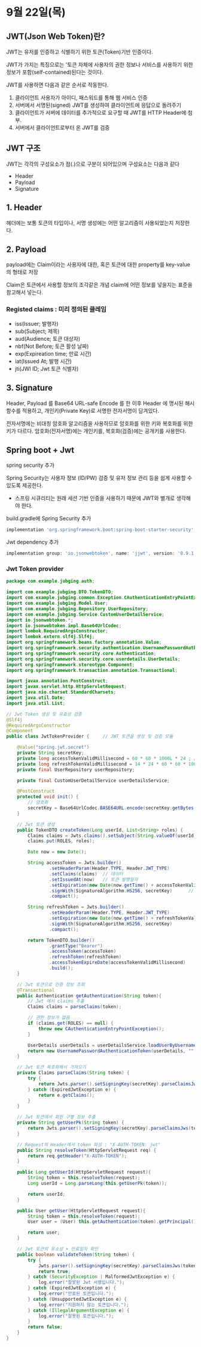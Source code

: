 # 9월 22일(목)
## JWT(Json Web Token)란?
JWT는 유저를 인증하고 식별하기 위한 토큰(Token)기반 인증이다.

JWT가 가지는 특징으로는 '토큰 자체에 사용자의 권한 정보나 서비스를 사용하기 위한 정보가 포함(self-contained)된다는 것이다.

JWT를 사용하면 다음과 같은 순서로 작동한다.
1. 클라이언트 사용자가 아이디, 패스워드를 통해 웹 서비스 인증
2. 서버에서 서명된(signed) JWT를 생성하여 클라이언트에 응답으로 돌려주기
3. 클라이언트가 서버에 데이터를 추가적으로 요구할 때 JWT를 HTTP Header에 첨부.
4. 서버에서 클라이언트로부터 온 JWT를 검증

## JWT 구조
JWT는 각각의 구성요소가 점(.)으로 구분이 되어있으며 구성요소는 다음과 같다
- Header
- Payload
- Signature

## 1. Header
헤더에는 보통 토큰의 타입이나, 서명 생성에는 어떤 알고리즘이 사용되었는지 저장한다.

## 2. Payload
payload에는 Claim이라는 사용자에 대한, 혹은 토큰에 대한 property를 key-value의 형태로 저장

Claim은 토큰에서 사용할 정보의 조각같은 개념
claim에 어떤 정보를 넣을지는 표준을 참고해서 넣는다.

### Registed claims : 미리 정의된 클레임
- iss(Issuer; 발행자)
- sub(Subject; 제목)
- aud(Audience; 토큰 대상자)
- nbf(Not Before; 토큰 활성 날짜)
- exp(Expireation time; 만료 시간)
- iat(Issued At; 발행 시간)
- jti(JWI ID; Jwt 토큰 식별자)

## 3. Signature
 Header, Payload 를 Base64 URL-safe Encode 를 한 이후 Header 에 명시된 해시함수를 적용하고, 개인키(Private Key)로 서명한 전자서명이 담겨있다.

전자서명에는 비대칭 암호화 알고리즘을 사용하므로 암호화를 위한 키와 복호화를 위한 키가 다르다. 암호화(전자서명)에는 개인키를, 복호화(검증)에는 공개키를 사용한다.

 ## Spring boot + Jwt
 spring security 추가
 
 Spring Security는 사용자 정보 (ID/PW) 검증 및 유저 정보 관리 등을 쉽게 사용할 수 있도록 제공한다.

* 스프링 시큐리티는 원래 세션 기반 인증을 사용하기 때문에 JWT와 별개로 생각해야 한다.

build.gradle에 Spring Security 추가
``` gradle
implementation 'org.springframework.boot:spring-boot-starter-security'
```
Jwt dependency 추가
``` gradle
implementation group: 'io.jsonwebtoken', name: 'jjwt', version: '0.9.1'
```

### Jwt Token provider
```java
package com.example.jubging.auth;

import com.example.jubging.DTO.TokenDTO;
import com.example.jubging.common.Exception.CAuthenticationEntryPointException;
import com.example.jubging.Model.User;
import com.example.jubging.Repository.UserRepository;
import com.example.jubging.Service.CustomUserDetailService;
import io.jsonwebtoken.*;
import io.jsonwebtoken.impl.Base64UrlCodec;
import lombok.RequiredArgsConstructor;
import lombok.extern.slf4j.Slf4j;
import org.springframework.beans.factory.annotation.Value;
import org.springframework.security.authentication.UsernamePasswordAuthenticationToken;
import org.springframework.security.core.Authentication;
import org.springframework.security.core.userdetails.UserDetails;
import org.springframework.stereotype.Component;
import org.springframework.transaction.annotation.Transactional;

import javax.annotation.PostConstruct;
import javax.servlet.http.HttpServletRequest;
import java.nio.charset.StandardCharsets;
import java.util.Date;
import java.util.List;

// Jwt Token 생성 및 유효성 검증
@Slf4j
@RequiredArgsConstructor
@Component
public class JwtTokenProvider {     // JWT 토큰을 생성 및 검증 모듈

    @Value("spring.jwt.secret")
    private String secretKey;
    private long accessTokenValidMillisecond = 60 * 60 * 1000L * 24 ; // 1일
    private long refreshTokenValidMillisecond = 14 * 24 * 60 * 60 * 1000L;      // 14 days
    private final UserRepository userRepository;

    private final CustomUserDetailService userDetailsService;

    @PostConstruct
    protected void init() {
        // 암호화
        secretKey = Base64UrlCodec.BASE64URL.encode(secretKey.getBytes(StandardCharsets.UTF_8));
    }

    // Jwt 토큰 생성
    public TokenDTO createToken(Long userId, List<String> roles) {
        Claims claims = Jwts.claims().setSubject(String.valueOf(userId));
        claims.put(ROLES, roles);

        Date now = new Date();

        String accessToken = Jwts.builder()
                .setHeaderParam(Header.TYPE, Header.JWT_TYPE)
                .setClaims(claims)  // 데이터
                .setIssuedAt(now)   // 토큰 발행일자
                .setExpiration(new Date(now.getTime() + accessTokenValidMillisecond))     // 토큰 유효시간 설정
                .signWith(SignatureAlgorithm.HS256, secretKey)      // 암호화 알고리즘, 암호키
                .compact();

        String refreshToken = Jwts.builder()
                .setHeaderParam(Header.TYPE, Header.JWT_TYPE)
                .setExpiration(new Date(now.getTime() + refreshTokenValidMillisecond))
                .signWith(SignatureAlgorithm.HS256, secretKey)
                .compact();

        return TokenDTO.builder()
                .grantType("Bearer")
                .accessToken(accessToken)
                .refreshToken(refreshToken)
                .accessTokenExpireDate(accessTokenValidMillisecond)
                .build();
    }

    // Jwt 토큰으로 인증 정보 조회
    @Transactional
    public Authentication getAuthentication(String token){
        // Jwt 에서 claims 추출
        Claims claims = parseClaims(token);

        // 권한 정보가 없음
        if (claims.get(ROLES) == null) {
            throw new CAuthenticationEntryPointException();
        }

        UserDetails userDetails = userDetailsService.loadUserByUsername(claims.getSubject());
        return new UsernamePasswordAuthenticationToken(userDetails, "", userDetails.getAuthorities());
    }

    // Jwt 토큰 복호화해서 가져오기
    private Claims parseClaims(String token) {
        try {
            return Jwts.parser().setSigningKey(secretKey).parseClaimsJws(token).getBody();
        } catch (ExpiredJwtException e) {
            return e.getClaims();
        }
    }

    // Jwt 토큰에서 회원 구별 정보 추출
    private String getUserPk(String token) {
        return Jwts.parser().setSigningKey(secretKey).parseClaimsJws(token).getBody().getSubject();
    }

    // Request의 Header에서 token 파싱 : "X-AUTH-TOKEN: jwt"
    public String resolveToken(HttpServletRequest req) {
        return req.getHeader("X-AUTH-TOKEN");
    }

    public Long getUserId(HttpServletRequest request){
        String token = this.resolveToken(request);
        Long userId = Long.parseLong(this.getUserPk(token));

        return userId;
    }

    public User getUser(HttpServletRequest request){
        String token = this.resolveToken(request);
        User user = (User) this.getAuthentication(token).getPrincipal();

        return user;
    }

    // Jwt 토큰의 유쇼성 + 만료일자 확인
    public boolean validateToken(String token) {
        try {
            Jwts.parser().setSigningKey(secretKey).parseClaimsJws(token);
            return true;
        } catch (SecurityException | MalformedJwtException e) {
            log.error("잘못된 Jwt 서명입니다.");
        } catch (ExpiredJwtException e) {
            log.error("만료된 토큰입니다.");
        } catch (UnsupportedJwtException e) {
            log.error("지원하지 않는 토큰입니다.");
        } catch (IllegalArgumentException e) {
            log.error("잘못된 토큰입니다.");
        }
        return false;
    }
}

```

